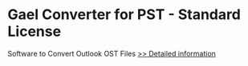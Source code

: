 # Gael Converter for PST - Standard License
Software to Convert Outlook OST Files
[>> Detailed information](https://secure.shareit.com/shareit/product.html?productid=300962549&affiliateid=200057808)
